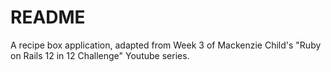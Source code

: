 # README

A recipe box application, adapted from Week 3 of Mackenzie Child's "Ruby on Rails 12 in 12 Challenge" Youtube series.
